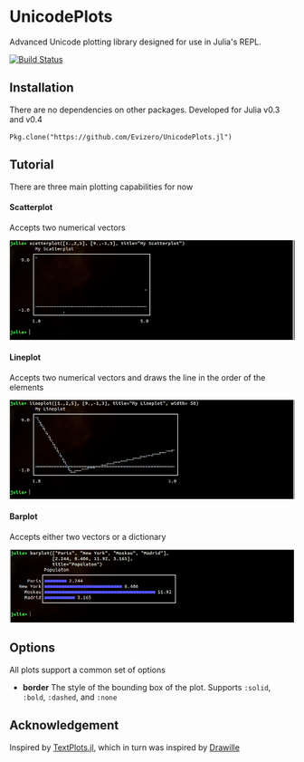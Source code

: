 # UnicodePlots

Advanced Unicode plotting library designed for use in Julia's REPL.

[![Build Status](https://travis-ci.org/Evizero/UnicodePlots.jl.svg?branch=master)](https://travis-ci.org/Evizero/UnicodePlots.jl)

## Installation

There are no dependencies on other packages. Developed for Julia v0.3 and v0.4

```
Pkg.clone("https://github.com/Evizero/UnicodePlots.jl")
```

## Tutorial

There are three main plotting capabilities for now

#### Scatterplot

Accepts two numerical vectors

![Scatterplot Screenshot](doc/img/scatter.png)

#### Lineplot

Accepts two numerical vectors and draws the line in the order of the elements

![Lineplot Screenshot](doc/img/line.png)

#### Barplot

Accepts either two vectors or a dictionary

![Barplot Screenshot](doc/img/barplot.png)

## Options

All plots support a common set of options

* **border** The style of the bounding box of the plot. Supports `:solid`, `:bold`, `:dashed`, and `:none` 

## Acknowledgement

Inspired by [TextPlots.jl](https://github.com/sunetos/TextPlots.jl), which in turn was inspired by [Drawille](https://github.com/asciimoo/drawille)

